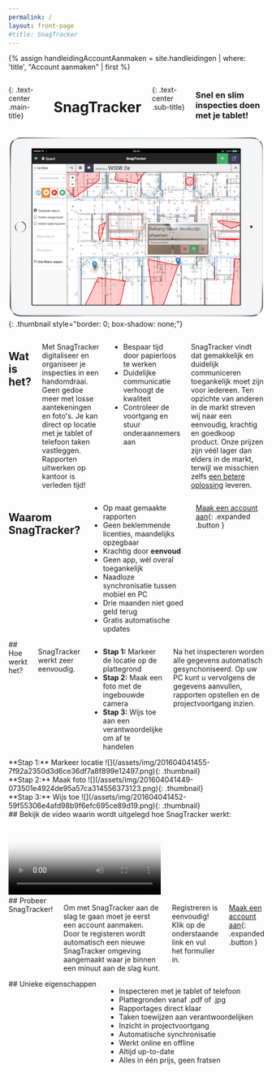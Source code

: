 ```yaml
---
permalink: /
layout: front-page
#title: SnagTracker
---
```

{% assign handleidingAccountAanmaken = site.handleidingen | where: 'title', "Account aanmaken" | first %}

<div id="bgimage">

<div class="row medium-unstack align-middle">
<div class="medium-8 columns">

{: .text-center .main-title}
# **Sna<span>g</span>Tracker**

{: .text-center .sub-title}
### Snel en slim inspecties doen<span class="show-for-large"> met je tablet!</span>

</div>
<div class="medium-4 columns">

![](/assets/img/20160620-ipad.c.png){: .thumbnail style="border: 0; box-shadow: none;"}

</div>
</div>


<div class="row medium-unstack">
<div class="medium-8 columns">

## Wat is het?

Met SnagTracker digitaliseer en organiseer je inspecties in een handomdraai. Geen gedoe meer met losse aantekeningen en foto's. Je kan direct op locatie met je tablet of telefoon taken vastleggen. Rapporten uitwerken op kantoor is verleden tijd!

 - Bespaar tijd door papierloos te werken
 - Duidelijke communicatie verhoogt de kwaliteit
 - Controleer de voortgang en stuur onderaannemers aan

SnagTracker vindt dat gemakkelijk en duidelijk communiceren toegankelijk moet zijn voor iedereen. Ten opzichte van anderen in de markt streven wij naar een eenvoudig, krachtig en goedkoop product. Onze prijzen zijn v&eacute;&eacute;l lager dan elders in de markt, terwijl we misschien zelfs [een betere oplossing](/unieke-eigenschappen) leveren.

</div>
<div class="medium-4 columns light-cell">

## Waarom SnagTracker?

 - Op maat gemaakte rapporten
 - Geen beklemmende licenties, maandelijks opzegbaar
 - Krachtig door **eenvoud**
 - Geen app, w&eacute;l overal toegankelijk
 - Naadloze synchronisatie tussen mobiel en PC
 - Drie maanden niet goed geld terug
 - Gratis automatische updates

[Maak een account aan](https://app.snagtracker.com/#/login/register){: .expanded .button }

</div>
</div>

<div class="row">
<div class="columns">
## Hoe werkt het?

SnagTracker werkt zeer eenvoudig.

 - **Stap 1:** Markeer de locatie op de plattegrond
 - **Stap 2:** Maak een foto met de ingebouwde camera
 - **Stap 3:** Wijs toe aan een verantwoordelijke om af te handelen

Na het inspecteren worden alle gegevens automatisch gesynchoniseerd. Op uw PC kunt u vervolgens de gegevens aanvullen, rapporten opstellen en de projectvoortgang inzien.

</div>
</div>

<div class="row medium-unstack">
<div class="columns">
**Stap 1:** Markeer locatie
![](/assets/img/201604041455-7f92a2350d3d6ce36df7a8f899e12497.png){: .thumbnail}
</div>
<div class="columns">
**Stap 2:** Maak foto
![](/assets/img/201604041449-073501e4924de95a57ca314556373123.png){: .thumbnail}
</div>
<div class="columns">
**Stap 3:** Wijs toe
![](/assets/img/201604041452-59f55306e4afd98b9f6efc695ce89d19.png){: .thumbnail}
</div>
</div>

<div class="row">
<div class="columns">
## Bekijk de video waarin wordt uitgelegd hoe SnagTracker werkt:
</div>
</div>

<div class="row">
<div class="medium-8 columns">

<div class="flex-video widescreen js-media-player">
  <video poster="/assets/img/movie-play.jpg" controls crossorigin>
    <!-- Video files -->
    <source src="/assets/video/snagtracker.mp4" type="video/mp4">
    <source src="/assets/video/snagtracker.webm" type="video/webm">

    <a href="/assets/video/snagtracker.mp4">Download video</a>
  </video>
</div>

<script>
document.addEventListener("DOMContentLoaded", function(event) {
  plyr.setup('.js-media-player', {
    title: 'SnagTracker introductie',
    fullscreen: { enabled: false },
    controls: [],
    tooltips: { controls: true }
  });
});
(function() {
  ['/assets/img/plyr.svg']
  .forEach(function(u) {
    var x = new XMLHttpRequest(), b = document.body;
    if ('withCredentials' in x) {
      x.open('GET', u, true);
    }
    else if (typeof XDomainRequest == 'function') {
      x = new XDomainRequest();
      x.open('GET', u);
    }
    else { return; }
    x.onload = function() {
      var c = document.createElement('div');
      c.setAttribute('hidden', '');
      c.innerHTML = x.responseText;
      b.insertBefore(c, b.childNodes[0]);
    };
    setTimeout(function () {
      x.send();
    }, 0);
  });
})();
</script>

</div>
</div>


<div class="row">
<div class="medium-8 columns">
## Probeer SnagTracker!

Om met SnagTracker aan de slag te gaan moet je eerst een account aanmaken. Door te registeren wordt automatisch een nieuwe SnagTracker omgeving aangemaakt waar je binnen een minuut aan de slag kunt.

Registreren is eenvoudig! Klik op de onderstaande link en vul het formulier in.

[Maak een account aan](https://app.snagtracker.com/#/login/register){: .expanded .button }
</div>

<div class="medium-4 columns light-cell">
## Unieke eigenschappen

 - Inspecteren met je tablet of telefoon
 - Plattegronden vanaf .pdf of .jpg
 - Rapportages direct klaar
 - Taken toewijzen aan verantwoordelijken
 - Inzicht in projectvoortgang
 - Automatische synchronisatie
 - Werkt online en offline
 - Altijd up-to-date
 - Alles in &eacute;&eacute;n prijs, geen fratsen
</div>
</div>

</div>
